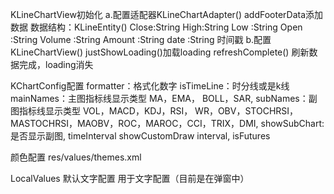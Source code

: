 
KLineChartView初始化
    a.配置适配器KLineChartAdapter()
        addFooterData添加数据
            数据结构：KLineEntity()
            Close:String
            High:String
            Low :String
            Open :String
            Volume :String
            Amount :String
            date :String   时间戳
    b.配置KLineChartView()
        justShowLoading()加载loading
        refreshComplete() 刷新数据完成，loading消失

KChartConfig配置
        formatter：格式化数字
        isTimeLine：时分线或是k线
        mainNames：主图指标线显示类型 MA，EMA， BOLL，SAR, 
        subNames：副图指标线显示类型 VOL，MACD，KDJ，RSI， WR，OBV，STOCHRSI，MASTOCHRSI，MAOBV，ROC，MAROC，CCI，TRIX，DMI,
        showSubChart:是否显示副图,
        timeInterval
        showCustomDraw
        interval,
        isFutures
    

颜色配置
    res/values/themes.xml


LocalValues 默认文字配置 用于文字配置（目前是在弹窗中）
